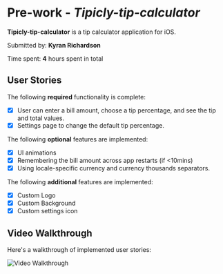 # Pre-work - *Tipicly-tip-calculator*

**Tipicly-tip-calculator** is a tip calculator application for iOS.

Submitted by: **Kyran Richardson**

Time spent: **4** hours spent in total

## User Stories

The following **required** functionality is complete:

* [x] User can enter a bill amount, choose a tip percentage, and see the tip and total values.
* [x] Settings page to change the default tip percentage.

The following **optional** features are implemented:
* [x] UI animations
* [x] Remembering the bill amount across app restarts (if <10mins)
* [x] Using locale-specific currency and currency thousands separators.

The following **additional** features are implemented:

- [x] Custom Logo
- [x] Custom Background
- [x] Custom settings icon

## Video Walkthrough 

Here's a walkthrough of implemented user stories:

<img src='http://i.imgur.com/eTlCkne.gif' title='Video Walkthrough' width='' alt='Video Walkthrough' />
